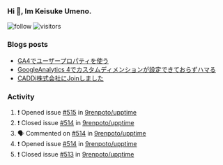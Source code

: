 ### Hi 👋, Im Keisuke Umeno.

<!--
**9renpoto/9renpoto** is a ✨ _special_ ✨ repository because its `README.md` (this file) appears on your GitHub profile.

Here are some ideas to get you started:

- 🔭 I’m currently working on ...
- 🌱 I’m currently learning ...
- 👯 I’m looking to collaborate on ...
- 🤔 I’m looking for help with ...
- 💬 Ask me about ...
- 📫 How to reach me: ...
- 😄 Pronouns: ...
- ⚡ Fun fact: ...
-->

![follow](https://img.shields.io/github/followers/9renpoto?label=Follow&style=social)
![visitors](https://komarev.com/ghpvc/?username=9renpoto&label=Profile%20views&color=0e75b6&style=flat)

### Blogs posts

<!-- BLOG-POST-LIST:START -->
- [GA4でユーザープロパティを使う](https://9renpoto.dev/2021/02/21/google-analytics-4-user-properties/)
- [GoogleAnalytics 4でカスタムディメンションが設定できておらずハマる](https://9renpoto.dev/2021/02/13/google-analytics-4/)
- [CADDi株式会社にJoinしました](https://9renpoto.dev/2020/12/05/join/)
<!-- BLOG-POST-LIST:END -->

### Activity

<!--START_SECTION:activity-->
1. ❗️ Opened issue [#515](https://github.com/9renpoto/upptime/issues/515) in [9renpoto/upptime](https://github.com/9renpoto/upptime)
2. ❗️ Closed issue [#514](https://github.com/9renpoto/upptime/issues/514) in [9renpoto/upptime](https://github.com/9renpoto/upptime)
3. 🗣 Commented on [#514](https://github.com/9renpoto/upptime/issues/514) in [9renpoto/upptime](https://github.com/9renpoto/upptime)
4. ❗️ Opened issue [#514](https://github.com/9renpoto/upptime/issues/514) in [9renpoto/upptime](https://github.com/9renpoto/upptime)
5. ❗️ Closed issue [#513](https://github.com/9renpoto/upptime/issues/513) in [9renpoto/upptime](https://github.com/9renpoto/upptime)
<!--END_SECTION:activity-->

<!--START_SECTION:waka-->
<!--END_SECTION:waka-->
